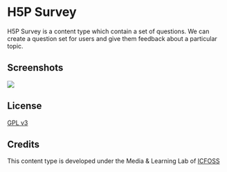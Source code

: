 H5P Survey
==========

H5P Survey is a content type which contain a set of questions. We can create a question set for users and give them feedback about a particular topic.

## Screenshots

<img src="https://gitlab.com/icfoss/h5p-survey/blob/master/screenshots/survey.jpg"/>


## License

[GPL v3](LICENSE)


## Credits

This content type is developed under the Media & Learning Lab of [ICFOSS](https://icfoss.in)
